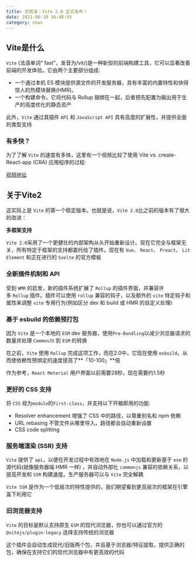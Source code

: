 ```yaml
---
title: 尤雨溪：Vite 2.0 正式发布！
date: 2021-06-10 16:48:55
category: news
---
```

## **Vite是什么**

`Vite` (法语单词“ fast”，发音为/vit/)是一种新型的前端构建工具，它可以显著改善前端的开发体验。它由两个主要部分组成:

*   一个通过本机 ES 模块提供源文件的开发服务器，具有丰富的内置特性和快得惊人的热模块替换(HMR)。
*   一个构建命令，它将代码与 Rollup 捆绑在一起，后者预先配置为输出用于生产的高度优化的静态资产

此外，`Vite` 通过其插件 `API` 和 `JavaScript API` 具有高度的扩展性，并提供全面的类型支持

### **有多快？**

为了了解 `Vite` 的速度有多快，这里有一个视频比较了使用 Vite vs. create-React-app (CRA) 应用程序的过程:

[视频地址](https://mp.weixin.qq.com/mp/readtemplate?t=pages/video_player_tmpl&auto=0&vid=wxv_1744059798674849795)

## **关于Vite2**

这实际上是 `Vite` 的第一个稳定版本。也就是说，`Vite 2.0`比之前的版本有了很大的改进：

**多框架支持**

`Vite 2.0`采用了一个更健壮的内部架构从头开始重新设计。现在它完全与框架无关，所有特定于框架的支持都委托给了插件。现在有 `Vue`、 `React`、 `Preact`、 `Lit Element` 和正在进行的 `Svelte` 的官方模板

### ****全新插件机制和 API****

受到 `WMR` 的启发，新的插件系统扩展了 `Rollup` 的插件界面，并兼容许多 `Rollup` 插件。插件可以使用 `rollup` 兼容的钩子，以及额外的 `vite` 特定钩子和属性来调整 `vite` 专用行为(例如区分 dev 和 build 或 HMR 的自定义处理)

### ****基于 esbuild 的依赖预打包****

因为 `Vite` 是一个本地的 `ESM` dev 服务器，使用`Pre-Bundling`以减少浏览器请求的数量并处理 `CommonJS` 到 `ESM` 的转换

在之前，`Vite` 使用 `Rollup` 完成这项工作，而在2.0中，它现在使用 `esbuild`，从而使依赖性预绑定的速度提高了**「10-100」**倍

作为参考，`React Meterial` 用户界面以前需要28秒，现在需要约1.5秒

### ****更好的 CSS 支持****

将 `CSS` 视为`module`的`First-class`，并支持以下开箱即用的功能:

*   Resolver enhancement 增强了 CSS 中的路径，以尊重别名和 npm 依赖
*   URL rebasing 不管文件从哪里导入，路径都会自动重新设置
*   CSS code splitting

### ****服务端渲染 (SSR) 支持****

`Vite` 提供了 `api`，以便在开发过程中有效地在 `Node.js` 中加载和更新基于 `esm` 的源代码(就像服务器端 HMR 一样) ，并自动外部化 `commonjs` 兼容的依赖关系，以提高开发和 `SSR` 构建速度。生产服务器可以与 `Vite` 完全解耦

`Vite SSR` 是作为一个低层次的特性提供的，我们期望看到更高层次的框架在引擎盖下利用它

### ****旧浏览器支持****

`Vite` 的目标是默认支持原生 `ESM` 的现代浏览器，你也可以通过官方的`@vitejs/plugin-legacy` 选择支持传统的浏览器

这个插件会自动生成现代/旧版两个包，并且基于浏览器/特征提取，提供正确的包，确保在支持它们的现代浏览器中有更高效的代码
